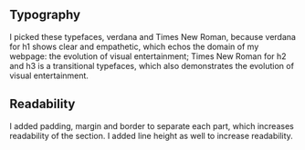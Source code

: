 ## Typography
I picked these typefaces, verdana and Times New Roman, because verdana for h1 shows clear and empathetic, which echos the domain of my webpage: the evolution of visual entertainment; Times New Roman for h2 and h3 is a transitional typefaces, which also demonstrates the evolution of visual entertainment.

## Readability
I added padding, margin and border to separate each part, which increases readability of the section. I added line height as well to increase readability.
